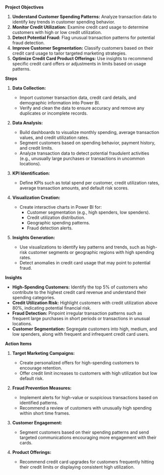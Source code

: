 **Project Objectives**
1. **Understand Customer Spending Patterns:** Analyze transaction data to identify key trends in customer spending behavior.
2. **Monitor Credit Utilization:** Examine credit card usage to determine customers with high or low credit utilization.
3. **Detect Potential Fraud:** Flag unusual transaction patterns for potential fraud detection.
4. **Improve Customer Segmentation:** Classify customers based on their credit card usage to tailor targeted marketing strategies.
5. **Optimize Credit Card Product Offerings:** Use insights to recommend specific credit card offers or adjustments in limits based on usage patterns.

 
 **Steps**
1. **Data Collection:**
   - Import customer transaction data, credit card details, and demographic information into Power BI.
   - Verify and clean the data to ensure accuracy and remove any duplicates or incomplete records.
   
2. **Data Analysis:**
   - Build dashboards to visualize monthly spending, average transaction values, and credit utilization rates.
   - Segment customers based on spending behavior, payment history, and credit limits.
   - Analyze transaction data to detect potential fraudulent activities (e.g., unusually large purchases or transactions in uncommon locations).
   
3. **KPI Identification:**
   - Define KPIs such as total spend per customer, credit utilization rates, average transaction amounts, and default risk scores.

4. **Visualization Creation:**
   - Create interactive charts in Power BI for:
     - Customer segmentation (e.g., high spenders, low spenders).
     - Credit utilization distribution.
     - Geographic spending patterns.
     - Fraud detection alerts.
   
5. **Insights Generation:**
   - Use visualizations to identify key patterns and trends, such as high-risk customer segments or geographic regions with high spending rates.
   - Detect anomalies in credit card usage that may point to potential fraud.
   
**Insights**
- **High-Spending Customers:** Identify the top 5% of customers who contribute to the highest credit card revenue and understand their spending categories.
- **Credit Utilization Risk:** Highlight customers with credit utilization above 80%, indicating potential financial risk.
- **Fraud Detection:** Pinpoint irregular transaction patterns such as frequent large purchases in short periods or transactions in unusual locations.
- **Customer Segmentation:** Segregate customers into high, medium, and low spenders, along with frequent and infrequent credit card users.

 **Action Items**
1. **Target Marketing Campaigns:**
   - Create personalized offers for high-spending customers to encourage retention.
   - Offer credit limit increases to customers with high utilization but low default risk.

2. **Fraud Prevention Measures:**
   - Implement alerts for high-value or suspicious transactions based on identified patterns.
   - Recommend a review of customers with unusually high spending within short time frames.

3. **Customer Engagement:**
   - Segment customers based on their spending patterns and send targeted communications encouraging more engagement with their cards.

4. **Product Offerings:**
   - Recommend credit card upgrades for customers frequently hitting their credit limits or displaying consistent high utilization.

